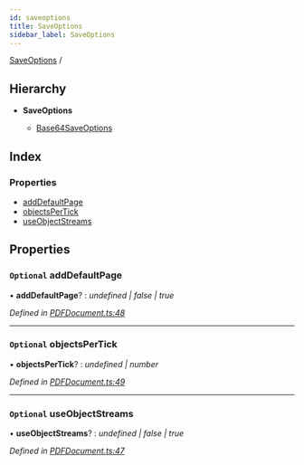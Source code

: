 ```yaml
---
id: saveoptions
title: SaveOptions
sidebar_label: SaveOptions
---
```


[SaveOptions](saveoptions.md) /

## Hierarchy

* **SaveOptions**

  * [Base64SaveOptions](base64saveoptions.md)

## Index

### Properties

* [addDefaultPage](saveoptions.md#optional-adddefaultpage)
* [objectsPerTick](saveoptions.md#optional-objectspertick)
* [useObjectStreams](saveoptions.md#optional-useobjectstreams)

## Properties

### `Optional` addDefaultPage

• **addDefaultPage**? : *undefined | false | true*

*Defined in [PDFDocument.ts:48](https://github.com/Hopding/pdf-lib/blob/17b4036/src/api/PDFDocument.ts#L48)*

___

### `Optional` objectsPerTick

• **objectsPerTick**? : *undefined | number*

*Defined in [PDFDocument.ts:49](https://github.com/Hopding/pdf-lib/blob/17b4036/src/api/PDFDocument.ts#L49)*

___

### `Optional` useObjectStreams

• **useObjectStreams**? : *undefined | false | true*

*Defined in [PDFDocument.ts:47](https://github.com/Hopding/pdf-lib/blob/17b4036/src/api/PDFDocument.ts#L47)*